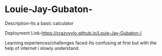 # Louie-Jay-Gubaton-

Description-Its a basic calculator

Deployment Link-https://crazyyylo.github.io/Louie-Jay-Gubaton-/

Learning experiences/challenges faced-Its confusing at first but with the help of internet i slowly understand.
